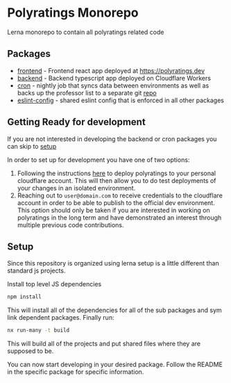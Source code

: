 # Polyratings Monorepo

Lerna monorepo to contain all polyratings related code

## Packages

-   [frontend](./packages/frontend/) - Frontend react app deployed at https://polyratings.dev
-   [backend](./packages/backend/) - Backend typescript app deployed on Cloudflare Workers
-   [cron](./packages/cron/) - nightly job that syncs data between environments as well as backs up the professor list to a separate git [repo](TODO://PROVIDE_URL)
-   [eslint-config](./packages/eslint-config/) - shared eslint config that is enforced in all other packages

## Getting Ready for development

If you are not interested in developing the backend or cron packages you can skip to [setup](#Setup)

In order to set up for development you have one of two options:

1. Following the instructions [here](./docs/deployment.md) to deploy polyratings to your personal cloudflare account. This will then allow you to do test deployments of your changes in an isolated environment.
2. Reaching out to `user@domain.com` to receive credentials to the cloudflare account in order to be able to publish to the official dev environment. This option should only be taken if you are interested in working on polyratings in the long term and have demonstrated an interest through multiple previous code contributions.

## Setup

Since this repository is organized using lerna setup is a little different than standard js projects.

Install top level JS dependencies

```bash
npm install
```

This will install all of the dependencies for all of the sub packages and sym link dependent packages. Finally run:

```bash
nx run-many -t build
```

This will build all of the projects and put shared files where they are supposed to be.

You can now start developing in your desired package. Follow the README in the specific package for specific information.
